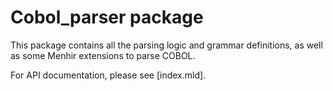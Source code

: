 # Cobol_parser package

This package contains all the parsing logic and grammar definitions, as well as some Menhir extensions
to parse COBOL.

For API documentation, please see [index.mld].
